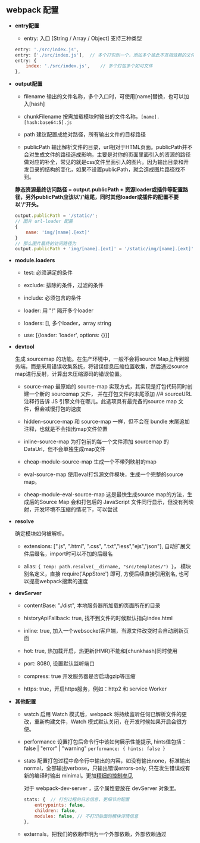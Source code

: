 ## webpack 配置

* **entry配置**

    - entry: 入口 [String / Array / Object]   支持三种类型  

    ```js
    entry: './src/index.js',  
    entry: ['./src/index.js'],  // 多个打包到一个，添加多个彼此不互相依赖的文件，可以使用数组格式
    entry: {
        index: './src/index.js',    // 多个打包多个如可文件
    },
    ```

* **output配置**

    - filename 输出的文件名称，多个入口时，可使用[name]替换，也可以加入[hash]

    - chunkFilename 按需加载模块时输出的文件名称，`[name].[hash:base64:5].js`

    - path 建议配置成绝对路径，所有输出文件的目标路径

    - publicPath 输出解析文件的目录，url相对于HTML页面。publicPath并不会对生成文件的路径造成影响，主要是对你的页面里面引入的资源的路径做对应的补全，常见的就是css文件里面引入的图片。因为输出目录和开发目录的结构的变化，如果不设置publicPath，就会造成图片路径找不到。

    **静态资源最终访问路径 = output.publicPath + 资源loader或插件等配置路径，另外publicPath应该以'/'结尾，同时其他loader或插件的配置不要以'/'开头。**

    ```js
    output.publicPath = '/static/';
    // 图片 url-loader 配置
    {
        name: 'img/[name].[ext]'
    }
    // 那么图片最终的访问路径为
    output.publicPath + 'img/[name].[ext]' = '/static/img/[name].[ext]'
    ```

 * **module.loaders**

    - test: 必须满足的条件

    - exclude: 排除的条件，过滤的条件

    - include: 必须包含的条件

    - loader: 用 "!" 隔开多个loader

    - loaders: [], 多个loader，array string

    - use: [{loader: 'loader', options: {}}]

* **devtool**

    生成 sourcemap 的功能。在生产环境中，一般不会将source Map上传到服务端，而是采用错误收集系统，将错误信息压缩位置收集，然后通过source map进行反射，计算出未压缩源码的错误位置。

    - source-map 最原始的 source-map 实现方式，其实现是打包代码同时创建一个新的 sourcemap 文件， 并在打包文件的末尾添加 //# sourceURL 注释行告诉 JS 引擎文件在哪儿。此选项具有最完备的source map 文件，但会减慢打包的速度

    - hidden-source-map 和 source-map 一样，但不会在 bundle 末尾追加注释，也就是不会指出map文件位置

    - inline-source-map 为打包前的每一个文件添加 sourcemap 的 DataUrl，但不会单独生成map文件

    - cheap-module-source-map 生成一个不带列映射的map

    - eval-source-map 使用eval打包源文件模块，生成一个完整的source map。

    - cheap-module-eval-source-map 这是最快生成source map的方法，生成后的Source Map 会和打包后的 JavaScript 文件同行显示，但没有列映射，开发环境不压缩的情况下，可以尝试

* **resolve**

    确定模块如何被解析。

    - extensions: [".js", ".html", ".css", ".txt","less","ejs","json"], 自动扩展文件后缀名，import时可以不加的后缀名

    - alias: `{ Temp: path.resolve(__dirname, "src/templates/") }`， 模块别名定义，直接 require('AppStore') 即可, 方便后续直接引用别名, 也可以提高webpack搜索的速度

* **devServer**

    - contentBase: "./dist", 本地服务器所加载的页面所在的目录
    
    - historyApiFallback: true, 找不到文件的时候默认指向index.html
    
    - inline: true, 加入一个websocket客户端，当源文件改变时会自动刷新页面
    
    - hot: true, 热加载开启，热更新(HMR)不能和[chunkhash]同时使用
    
    - port: 8080, 设置默认监听端口

    - compress: true 开发服务器是否启动gzip等压缩

    - https: true，开启https服务，例如：http2 和 service Worker

* **其他配置**

    - watch 启用 Watch 模式后，webpack 将持续监听任何已解析文件的更改，重新构建文件，Watch 模式默认关闭，在开发时候如果开启会很方便。

    - performance 设置打包后命令行中该如何展示性能提示, hints值包括：false | "error" | "warning" `performance: { hints: false }`

    - stats 配置打包过程中命令行中输出的内容，如没有输出none，标准输出normal，全部输出verbose，只输出错误errors-only, 只在发生错误或有新的编译时输出 minimal。更加[精细的控制参见](https://webpack.docschina.org/configuration/stats/)

      对于 webpack-dev-server ，这个属性要放在 devServer 对象里。

        ```js
        stats: {  // 打包过程的日志信息，更细节的配置
            entrypoints: false,
            children: false,
            modules: false, // 不打印后面的模块详情信息
        },
        ```

    - externals，把我们的依赖申明为一个外部依赖，外部依赖通过 <script> 外链脚本引入。这样配置可以减少打包构建速度，充分利用CDN缓存机制，具体配置： `externals: ['react', 'react-dom', 'react-router']`

    也可以使用键值对方式配置，`externals: {_: 'lodash'}`

备注：env: 环境字段（），来自全局变量process.env.NODE_ENV，不是node中的环境变量, 而是webpack.DefinePlugin中定义的全局变量，包括：development/production，也可以在package.json的scripts里设置。`"build": "NODE_ENV=production webpack --mode production"`。可以根据env字段区分开发环境和生产环境，进行使用不同的webpack配置文件，更利于配置精细化。mode配置不同，默认的配置项不同。